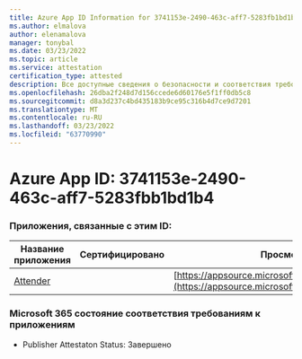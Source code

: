 ```yaml
---
title: Azure App ID Information for 3741153e-2490-463c-aff7-5283fb1bd1b1b4
ms.author: elmalova
author: elenamalova
manager: tonybal
ms.date: 03/23/2022
ms.topic: article
ms.service: attestation
certification_type: attested
description: Все доступные сведения о безопасности и соответствия требованиям для 3741153e-2490-463c-aff7-5283fb1bd1b1b4.
ms.openlocfilehash: 26dba2f248d7d156ccede6d60176e5f1ff0db5c8
ms.sourcegitcommit: d8a3d237c4bd435183b9ce95c316b4d7ce9d7201
ms.translationtype: MT
ms.contentlocale: ru-RU
ms.lasthandoff: 03/23/2022
ms.locfileid: "63770990"
---
```

# <a name="azure-app-id-3741153e-2490-463c-aff7-5283fb1bd1b4"></a>Azure App ID: 3741153e-2490-463c-aff7-5283fbb1bd1b4


### <a name="apps-associated-with-this-id"></a>Приложения, связанные с этим ID:
| **Название приложения** | **Сертифицировано** | **Просмотр в AppSource** |
|--------------|---------------|-----------------------|
| [Attender](../forward/WA200003856.md) |  | [https://appsource.microsoft.com/product/office/WA200003856](https://appsource.microsoft.com/product/office/WA200003856) |

### <a name="microsoft-365-app-compliance-status"></a>Microsoft 365 состояние соответствия требованиям к приложениям
- Publisher Attestaton Status: Завершено
